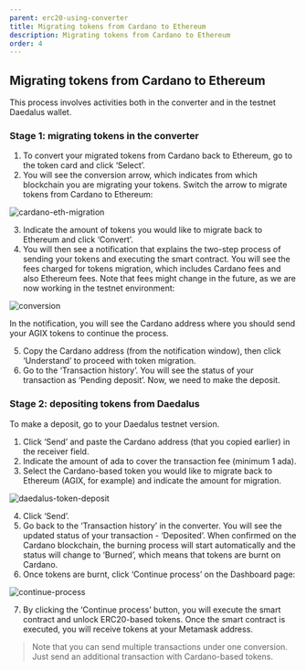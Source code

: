 ```yaml
---
parent: erc20-using-converter
title: Migrating tokens from Cardano to Ethereum
description: Migrating tokens from Cardano to Ethereum
order: 4
---
```


## Migrating tokens from Cardano to Ethereum

This process involves activities both in the converter and in the testnet Daedalus wallet.

### Stage 1: migrating tokens in the converter

1. To convert your migrated tokens from Cardano back to Ethereum, go to the token card and click ‘Select’.
2. You will see the conversion arrow, which indicates from which blockchain you are migrating your tokens. Switch the arrow to migrate tokens from Cardano to Ethereum:

![cardano-eth-migration](https://ucarecdn.com/6a650d91-d7ab-4599-832a-2c6eb0a84139/-/crop/1061x1066/41,24/-/preview/)

3. Indicate the amount of tokens you would like to migrate back to Ethereum and click ‘Convert’.
4. You will then see a notification that explains the two-step process of sending your tokens and executing the smart contract. You will see the fees charged for tokens migration, which includes Cardano fees and also Ethereum fees. Note that fees might change in the future, as we are now working in the testnet environment:

![conversion](https://ucarecdn.com/9886e8c0-76d7-466d-a19c-342cc2e5d34a/)

In the notification, you will see the Cardano address where you should send your AGIX tokens to continue the process. 

5. Copy the Cardano address (from the notification window), then click ‘Understand’ to proceed with token migration. 
6. Go to the ‘Transaction history’. You will see the status of your transaction as ‘Pending deposit’. Now, we need to make the deposit. 

### Stage 2: depositing tokens from Daedalus

To make a deposit, go to your Daedalus testnet version.

1. Click ‘Send’ and paste the Cardano address (that you copied earlier) in the receiver field.
2. Indicate the amount of ada to cover the transaction fee (minimum 1 ada).
3. Select the Cardano-based token you would like to migrate back to Ethereum (AGIX, for example) and indicate the amount for migration. 

![daedalus-token-deposit](https://ucarecdn.com/080c276b-a774-4fcc-adfd-4f6a2d5b544a/-/crop/1600x1060/0,149/-/preview/)

4. Click ‘Send’.
5. Go back to the ‘Transaction history’ in the converter. You will see the updated status of your transaction - ‘Deposited’. When confirmed on the Cardano blockchain, the burning process will start automatically and the status will change to ‘Burned’, which means that tokens are burnt on Cardano.
6. Once tokens are burnt, click ‘Continue process’ on the Dashboard page:

![continue-process](https://ucarecdn.com/a0819a8f-3690-417e-ac2e-74850615543b/)

7. By clicking the ‘Continue process’ button, you will execute the smart contract and unlock ERC20-based tokens. Once the smart contract is executed, you will receive tokens at your Metamask address. 

> Note that you can send multiple transactions under one conversion. Just send an additional transaction with Cardano-based tokens.

